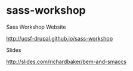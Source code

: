 sass-workshop
=============

Sass Workshop Website

http://ucsf-drupal.github.io/sass-workshop

Slides

http://slides.com/richardbaker/bem-and-smaccs
